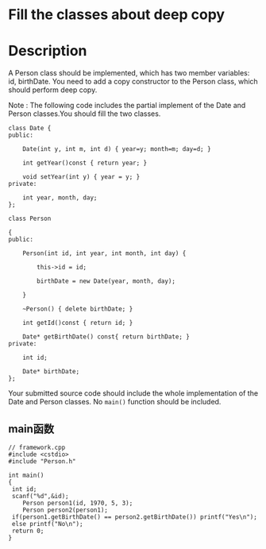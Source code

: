 # Fill the classes about deep copy

# Description
A Person class should be implemented, which has two member variables: id, birthDate. You need to add a copy constructor to the Person class, which should perform deep copy.

Note : 
The following code includes the partial implement of the Date and Person classes.You should fill the two classes.


```
class Date { 
public:
    
    Date(int y, int m, int d) { year=y; month=m; day=d; }
    
    int getYear()const { return year; }
    
    void setYear(int y) { year = y; }
private:

    int year, month, day;
};

class Person

{
public:
    
    Person(int id, int year, int month, int day) {
    
        this->id = id;
    
        birthDate = new Date(year, month, day);
    
    }
    
    ~Person() { delete birthDate; }
    
    int getId()const { return id; }
    
    Date* getBirthDate() const{ return birthDate; }
private:

    int id;
    
    Date* birthDate;
};
```
Your submitted source code should include the whole implementation of the Date and Person classes. No `main()` function should be included.

## main函数
```
// framework.cpp
#include <cstdio>
#include "Person.h"

int main()
{
 int id;
 scanf("%d",&id);
    Person person1(id, 1970, 5, 3);
    Person person2(person1);
 if(person1.getBirthDate() == person2.getBirthDate()) printf("Yes\n");
 else printf("No\n");
 return 0;
}
```